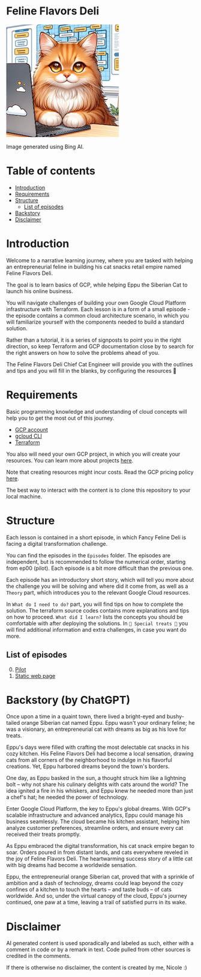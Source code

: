 # Feline Flavors Deli

 <img src="images/kittycloud.jpeg" alt="Cloud Engineer cat - by Bing" width="300" height="300">

Image generated using Bing AI.

# Table of contents

* [Introduction](#introduction) 
* [Requirements](#requirements)
* [Structure](#structure)
    * [List of episodes](#list-of-episodes)
* [Backstory](#backstory-by-chatgpt)
* [Disclaimer](#disclaimer)

# Introduction

Welcome to a narrative learning journey, where you are tasked with helping an entrepreneurial feline in building his cat snacks retail empire named Feline Flavors Deli.

The goal is to learn basics of GCP, while helping Eppu the Siberian Cat to launch his online business.

You will navigate challenges of building your own Google Cloud Platform infrastructure with Terraform. Each lesson is in a form of a small episode - the episode contains a common cloud architecture scenario, in which you will familiarize yourself with the components needed to build a standard solution.

Rather than a tutorial, it is a series of signposts to point you in the right direction, so keep Terraform and GCP documentation close by to search for the right answers on how to solve the problems ahead of you.

The Feline Flavors Deli Chief Cat Engineer will provide you with the outlines and tips and you will fill in the blanks, by configuring the resources 🐾 

# Requirements 

Basic programming knowledge and understanding of cloud concepts will help you to get the most out of this journey.
- [GCP account](https://cloud.google.com/)
- [gcloud CLI](https://cloud.google.com/sdk/gcloud)
- [Terraform](https://developer.hashicorp.com/terraform/tutorials/aws-get-started/install-cli)

You also will need your own GCP project, in which you will create your resources. You can learn more about projects [here](https://cloud.google.com/resource-manager/docs/creating-managing-projects).

Note that creating resources might incur costs. Read the GCP pricing policy [here](https://cloud.google.com/pricing). 

The best way to interact with the content is to clone this repository to your local machine.

# Structure

Each lesson is contained in a short episode, in which Fancy Feline Deli is facing a digital transformation challenge.

You can find the episodes in the `Episodes` folder. The episodes are independent, but is recommended to follow the numerical order, starting from ep00 (pilot). Each episode is a bit more difficult than the previous one.

Each episode has an introductory short story, which will tell you more about the challenge you will be solving and where did it come from, as well as a `Theory` part, which introduces you to the relevant Google Cloud resources.

In `What do I need to do?` part, you will find tips on how to complete the solution. The terraform source codes contains more explanations and tips on how to proceed.
`What did I learn?` lists the concepts you should be comfortable with after deploying the solutions.
In `🐾 Special treats 🐾` you will find additional information and extra challenges, in case you want do more.

## List of episodes
00. [Pilot](/episodes/ep-00-pilot/)
01. [Static web page](/episodes/ep-01-static-page/)

# Backstory (by ChatGPT)

Once upon a time in a quaint town, there lived a bright-eyed and bushy-tailed orange Siberian cat named Eppu. Eppu wasn't your ordinary feline; he was a visionary, an entrepreneurial cat with dreams as big as his love for treats.

Eppu's days were filled with crafting the most delectable cat snacks in his cozy kitchen. His Feline Flavors Deli had become a local sensation, drawing cats from all corners of the neighborhood to indulge in his flavorful creations. Yet, Eppu harbored dreams beyond the town's borders.

One day, as Eppu basked in the sun, a thought struck him like a lightning bolt – why not share his culinary delights with cats around the world? The idea ignited a fire in his whiskers, and Eppu knew he needed more than just a chef's hat; he needed the power of technology.

Enter Google Cloud Platform, the key to Eppu's global dreams. With GCP's scalable infrastructure and advanced analytics, Eppu could manage his business seamlessly. The cloud became his kitchen assistant, helping him analyze customer preferences, streamline orders, and ensure every cat received their treats promptly.

As Eppu embraced the digital transformation, his cat snack empire began to soar. Orders poured in from distant lands, and cats everywhere reveled in the joy of Feline Flavors Deli. The heartwarming success story of a little cat with big dreams had become a worldwide sensation.

Eppu, the entrepreneurial orange Siberian cat, proved that with a sprinkle of ambition and a dash of technology, dreams could leap beyond the cozy confines of a kitchen to touch the hearts – and taste buds – of cats worldwide. And so, under the virtual canopy of the cloud, Eppu's journey continued, one paw at a time, leaving a trail of satisfied purrs in its wake.

# Disclaimer 

AI generated content is used sporadically and labeled as such, either with a comment in code or by a remark in text. 
Code pulled from other sources is credited in the comments.

If there is otherwise no disclaimer, the content is created by me, Nicole :)